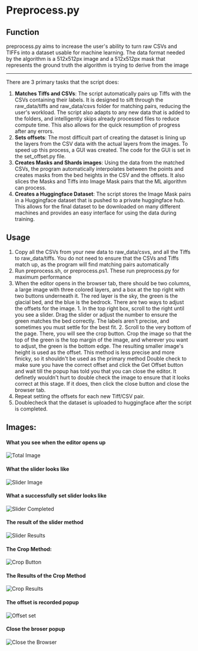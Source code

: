 # Preprocess.py

## Function

preprocess.py aims to increase the user's ability to turn raw CSVs and TIFFs into a dataset usable for machine learning.
The data format needed by the algorithm is a 512x512px image and a 512x512px mask that represents the ground truth the algorithm is trying to derive from the image

- - -

There are 3 primary tasks that the script does:

1. **Matches Tiffs and CSVs**: The script automatically pairs up Tiffs with the CSVs containing their labels. It is designed to sift through the raw\_data/tiffs and raw\_data/csvs folder for matching pairs, reducing the user's workload. The script also adapts to any new data that is added to the folders, and intelligently skips already processed files to reduce compute time. This also allows for the quick resumption of progress after any errors.
2. **Sets offsets**: The most difficult part of creating the dataset is lining up the layers from the CSV data with the actual layers from the images. To speed up this process, a GUI was created. The code for the GUI is set in the set\_offset.py file.
3. **Creates Masks and Shards images**: Using the data from the matched CSVs, the program automatically interpolates between the points and creates masks from the bed heights in the CSV and the offsets. It also slices the Masks and Tiffs into Image Mask pairs that the ML algorithm can process.
4. **Creates a Huggingface Dataset**: The script stores the Image Mask pairs in a Huggingface dataset that is pushed to a private huggingface hub. This allows for the final dataset to be downloaded on many different machines and provides an easy interface for using the data during training.

## Usage

1. Copy all the CSVs from your new data to raw\_data/csvs, and all the Tiffs to raw\_data/tiffs. You do not need to ensure that the CSVs and Tiffs match up, as the program will find matching pairs automatically
2. Run preprocess.sh, or preprocess.ps1. These run preprocess.py for maximum performance
3. When the editor opens in the browser tab, there should be two columns, a large image with three colored layers, and a box at the top right with two buttons underneath it. The red layer is the sky, the green is the glacial bed, and the blue is the bedrock. There are two ways to adjust the offsets for the image.
1\. In the top right box\, scroll to the right until you see a slider\. Drag the slider or adjust the number to ensure the green matches the bed correctly\. The labels aren't precise\, and sometimes you must settle for the best fit\.
2\. Scroll to the very bottom of the page\. There\, you will see the crop button\. Crop the image so that the top of the green is the top margin of the image\, and wherever you want to adjust\, the green is the bottom edge\. The resulting smaller image's height is used as the offset\. This method is less precise and more finicky\, so it shouldn't be used as the primary method
Double check to make sure you have the correct offset and click the Get Offset button and wait till the popup has told you that you can close the editor. It definetly wouldn't hurt to double check the image to ensure that it looks correct at this stage. If it does, then click the close button and close the browser tab.
4. Repeat setting the offsets for each new Tiff/CSV pair.
5. Doublecheck that the dataset is uploaded to huggingface after the script is completed.

## Images:
#### What you see when the editor opens up
![Total Image](imgs/total%20picture.png)
#### What the slider looks like
![Slider Image](imgs/slider.png)
#### What a successfully set slider looks like
![Slider Completed](imgs/completed%20slider%20selection.png)
#### The result of the slider method
![Slider Results](imgs/slidermethod_result.png)
#### The Crop Method:
![Crop Button](imgs/cropmethod.png)
#### The Results of the Crop Method
![Crop Results](imgs/cropmethodfinal.png)
#### The offset is recorded popup
![Offset set](imgs/conf_msg.png)
#### Close the broser popup
![Close the Browser](imgs/closemsg.png)
